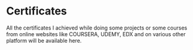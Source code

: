 # Certificates
All the certificates I achieved while doing some projects or some courses from online websites like  COURSERA, UDEMY, EDX and on various other platform will be available here.
